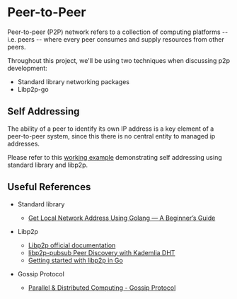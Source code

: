 # Peer-to-Peer

Peer-to-peer (P2P) network refers to a collection of computing platforms -- i.e. peers -- where every peer consumes and supply resources from other peers.

Throughout this project, we'll be using two techniques when discussing p2p development:

* Standard library networking packages
* Libp2p-go

## Self Addressing

The ability of a peer to identify its own IP address is a key element of a peer-to-peer system, since this there is no central entity to managed ip addresses.

Please refer to this [working example](../cmd/ping/selfaddr/main.go) demonstrating self addressing using standard library and libp2p.
   
## Useful References

* Standard library
    * [Get Local Network Address Using Golang — A Beginner’s Guide](https://systemweakness.com/get-local-network-address-using-golang-a-beginners-guide-7e4074287a03)

* Libp2p 
    * [Libp2p official documentation](https://docs.libp2p.io/guides/getting-started/go)
    * [libp2p-pubsub Peer Discovery with Kademlia DHT](https://medium.com/rahasak/libp2p-pubsub-peer-discovery-with-kademlia-dht-c8b131550ac7)
    * [Getting started with libp2p in Go](https://dev.to/feliperosa/getting-started-with-libp2p-in-go-4hoa)

* Gossip Protocol
    * [Parallel & Distributed Computing - Gossip Protocol](https://www.youtube.com/watch?v=qJpPjzg44R8)
